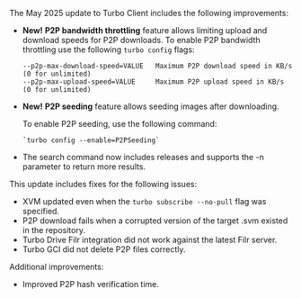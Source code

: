 The May 2025 update to Turbo Client includes the following improvements:

- **New!** **P2P bandwidth throttling** feature allows limiting upload and download speeds for P2P downloads.
    To enable P2P bandwidth throttling use the following `turbo config` flags:

    ```
    --p2p-max-download-speed=VALUE   Maximum P2P download speed in KB/s (0 for unlimited)
    --p2p-max-upload-speed=VALUE     Maximum P2P upload speed in KB/s (0 for unlimited)
    ```

- **New!** **P2P seeding** feature allows seeding images after downloading.

  To enable P2P seeding, use the following command:

      `turbo config --enable=P2PSeeding`

- The search command now includes releases and supports the -n parameter to return more results.

This update includes fixes for the following issues:

- XVM updated even when the `turbo subscribe --no-pull` flag was specified.
- P2P download fails when a corrupted version of the target .svm existed in the repository.
- Turbo Drive Filr integration did not work against the latest Filr server.
- Turbo GCI did not delete P2P files correctly.

Additional improvements:

- Improved P2P hash verification time.
